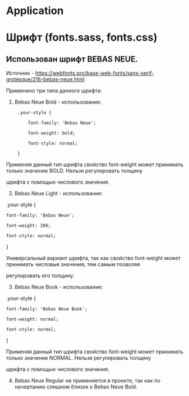 # Application


#  Шрифт (fonts.sass, fonts.css)


## Использован шрифт BEBAS NEUE.

Источник - https://webfonts.pro/base-web-fonts/sans-serif-grotesque/216-bebas-neue.html

Применено три типа данного шрифта:

1. Bebas Neue Bold - использование:

        .your-style {

            font-family: 'Bebas Neue';

            font-weight: bold;

            font-style: normal;

        }

Применяя данный тип шрифта свойство font-weight может принимать только значение BOLD. Нельзя регулировать толщину 

шрифта с помощью числового значения.


2. Bebas Neue Light - использование:

.your-style {

    font-family: 'Bebas Neue';
    
    font-weight: 300;
    
    font-style: normal;
    
}

Универсальный вариант шрифта, так как свойство font-weight может принимать числовые значения, тем самым позволяя

регулировать его толщину.


3. Bebas Neue Book - использование:

.your-style {

    font-family: 'Bebas Neue Book';
    
    font-weight: normal;
    
    font-style: normal;
    
}

Применяя данный тип шрифта свойство font-weight может принимать только значение NORMAL. Нельзя регулировать толщину 

шрифта с помощью числового значения.


4. Bebas Neue Regular не применяется в проекте, так как по начертанию слишком близок к  Bebas Neue Bold.
